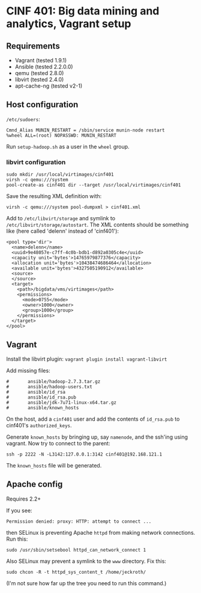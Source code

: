 # CINF 401: Big data mining and analytics, Vagrant setup

## Requirements

- Vagrant (tested 1.9.1)
- Ansible (tested 2.2.0.0)
- qemu (tested 2.8.0)
- libvirt (tested 2.4.0)
- apt-cache-ng (tested v2-1)

## Host configuration

`/etc/sudoers`:

```
Cmnd_Alias MUNIN_RESTART = /sbin/service munin-node restart
%wheel ALL=(root) NOPASSWD: MUNIN_RESTART
```

Run `setup-hadoop.sh` as a user in the `wheel` group.

### libvirt configuration

```
sudo mkdir /usr/local/virtimages/cinf401
virsh -c qemu:///system
pool-create-as cinf401 dir --target /usr/local/virtimages/cinf401
```
Save the resulting XML definition with:

```
virsh -c qemu:///system pool-dumpxml > cinf401.xml
```

Add to `/etc/libvirt/storage` and symlink to `/etc/libvirt/storage/autostart`. The XML contents should be something like (here called 'delenn' instead of 'cinf401'):

```
<pool type='dir'>
  <name>delenn</name>
  <uuid>9e48057e-c7ff-4c0b-bdb1-d892a0305c4e</uuid>
  <capacity unit='bytes'>14765979877376</capacity>
  <allocation unit='bytes'>10438474686464</allocation>
  <available unit='bytes'>4327505190912</available>
  <source>
  </source>
  <target>
    <path>/bigdata/vms/virtimages</path>
    <permissions>
      <mode>0755</mode>
      <owner>1000</owner>
      <group>1000</group>
    </permissions>
  </target>
</pool>
```

## Vagrant

Install the libvirt plugin: `vagrant plugin install vagrant-libvirt`

Add missing files:

```
#       ansible/hadoop-2.7.3.tar.gz
#       ansible/hadoop-users.txt
#       ansible/id_rsa
#       ansible/id_rsa.pub
#       ansible/jdk-7u71-linux-x64.tar.gz
#       ansible/known_hosts
```

On the host, add a `cinf401` user and add the contents of `id_rsa.pub` to cinf401's `authorized_keys`.

Generate `known_hosts` by bringing up, say `namenode`, and the ssh'ing using vagrant. Now try to connect to the parent:

```
ssh -p 2222 -N -L3142:127.0.0.1:3142 cinf401@192.168.121.1
```

The `known_hosts` file will be generated.

## Apache config

Requires 2.2+

If you see:

```
Permission denied: proxy: HTTP: attempt to connect ...
```

then SELinux is preventing Apache `httpd` from making network connections. Run this:

```
sudo /usr/sbin/setsebool httpd_can_network_connect 1
```

Also SELinux may prevent a symlink to the `www` directory. Fix this:

```
sudo chcon -R -t httpd_sys_content_t /home/jeckroth/
```

(I'm not sure how far up the tree you need to run this command.)


